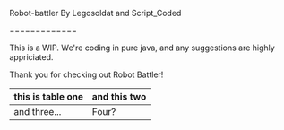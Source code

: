Robot-battler
By Legosoldat and Script_Coded

=============

This is a WIP.
We're coding in pure java, and any suggestions are highly appriciated.

Thank you for checking out Robot Battler!


this is table one | and this two
------------------|-------------
and three...      | Four?       
